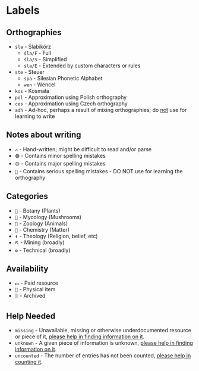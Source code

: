 # Labels

## Orthographies

- `śla` - Ślabikŏrz
  - `śla/F` - Full
  - `śla/S` - Simplified
  - `śla/E` - Extended by custom characters or rules
- `ste` - Steuer
  - `spa` - Silesian Phonetic Alphabet
  - `wen` - Wencel
- `kos` - Kosmała
- `pol` - Approximation using Polish orthography
- `ces` - Approximation using Czech orthography
- `adh` - Ad-hoc, perhaps a result of mixing orthographies; do <ins>not</ins> use for learning to write

## Notes about writing

- `✍️` - Hand-written; might be difficult to read and/or parse
- `🟢` - Contains minor spelling mistakes
- `🟡` - Contains major spelling mistakes
- `🔴` - Contains serious spelling mistakes - DO NOT use for learning the orthography

## Categories

- `🌿` - Botany (Plants)
- `🍄` - Mycology (Mushrooms)
- `🐴` - Zoology (Animals)
- `🧪` - Chemistry (Matter)
- `✝️` - Theology (Religion, belief, etc)
- `⛏️` - Mining (broadly)
- `⚙️` - Technical (broadly)

## Availability

- `💵` - Paid resource
- `🧩` - Physical item
- `🗄️` - Archived

## Help Needed

- `missing` - Unavailable, missing or otherwise underdocumented resource or piece of it, <ins>please help in finding information on it</ins>.
- `unknown` - A given piece of information is unknown, <ins>please help in finding information on it</ins>.
- `uncounted` - The number of entries has not been counted, <ins>please help in counting it</ins>.
